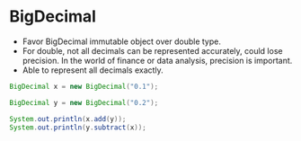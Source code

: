 # BigDecimal

- Favor BigDecimal immutable object over double type.
- For double, not all decimals can be represented accurately, could lose precision. In the world of finance or data analysis, precision is important.
- Able to represent all decimals exactly.

```java
BigDecimal x = new BigDecimal("0.1");

BigDecimal y = new BigDecimal("0.2");

System.out.println(x.add(y));
System.out.println(y.subtract(x));
```
